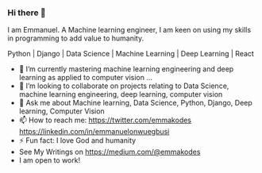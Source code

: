 ### Hi there 👋
I am Emmanuel. A Machine learning engineer, I am keen on using my skills in programming to add value to humanity.

Python | Django | Data Science | Machine Learning | Deep Learning | React

- 🌱 I’m currently mastering machine learning engineering and deep learning as applied to computer vision ...
- 👯 I’m looking to collaborate on projects relating to Data Science, machine learning engineering, deep learning, computer vision
- 💬 Ask me about Machine learning, Data Science, Python, Django, Deep learning, Computer Vision
- 📫 How to reach me: https://twitter.com/emmakodes  https://linkedin.com/in/emmanuelonwuegbusi
- ⚡ Fun fact: I love God and humanity
- See My Writings on https://medium.com/@emmakodes
- I am open to work!
